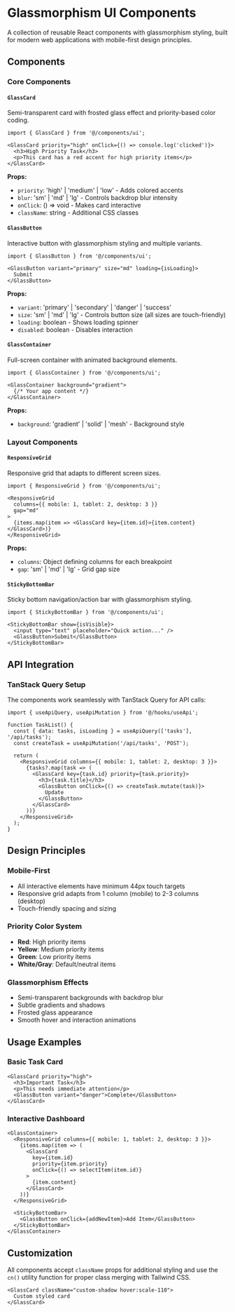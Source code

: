 # Glassmorphism UI Components

A collection of reusable React components with glassmorphism styling, built for modern web applications with mobile-first design principles.

## Components

### Core Components

#### `GlassCard`
Semi-transparent card with frosted glass effect and priority-based color coding.

```tsx
import { GlassCard } from '@/components/ui';

<GlassCard priority="high" onClick={() => console.log('clicked')}>
  <h3>High Priority Task</h3>
  <p>This card has a red accent for high priority items</p>
</GlassCard>
```

**Props:**
- `priority`: 'high' | 'medium' | 'low' - Adds colored accents
- `blur`: 'sm' | 'md' | 'lg' - Controls backdrop blur intensity
- `onClick`: () => void - Makes card interactive
- `className`: string - Additional CSS classes

#### `GlassButton`
Interactive button with glassmorphism styling and multiple variants.

```tsx
import { GlassButton } from '@/components/ui';

<GlassButton variant="primary" size="md" loading={isLoading}>
  Submit
</GlassButton>
```

**Props:**
- `variant`: 'primary' | 'secondary' | 'danger' | 'success'
- `size`: 'sm' | 'md' | 'lg' - Controls button size (all sizes are touch-friendly)
- `loading`: boolean - Shows loading spinner
- `disabled`: boolean - Disables interaction

#### `GlassContainer`
Full-screen container with animated background elements.

```tsx
import { GlassContainer } from '@/components/ui';

<GlassContainer background="gradient">
  {/* Your app content */}
</GlassContainer>
```

**Props:**
- `background`: 'gradient' | 'solid' | 'mesh' - Background style

### Layout Components

#### `ResponsiveGrid`
Responsive grid that adapts to different screen sizes.

```tsx
import { ResponsiveGrid } from '@/components/ui';

<ResponsiveGrid 
  columns={{ mobile: 1, tablet: 2, desktop: 3 }}
  gap="md"
>
  {items.map(item => <GlassCard key={item.id}>{item.content}</GlassCard>)}
</ResponsiveGrid>
```

**Props:**
- `columns`: Object defining columns for each breakpoint
- `gap`: 'sm' | 'md' | 'lg' - Grid gap size

#### `StickyBottomBar`
Sticky bottom navigation/action bar with glassmorphism styling.

```tsx
import { StickyBottomBar } from '@/components/ui';

<StickyBottomBar show={isVisible}>
  <input type="text" placeholder="Quick action..." />
  <GlassButton>Submit</GlassButton>
</StickyBottomBar>
```

## API Integration

### TanStack Query Setup

The components work seamlessly with TanStack Query for API calls:

```tsx
import { useApiQuery, useApiMutation } from '@/hooks/useApi';

function TaskList() {
  const { data: tasks, isLoading } = useApiQuery(['tasks'], '/api/tasks');
  const createTask = useApiMutation('/api/tasks', 'POST');

  return (
    <ResponsiveGrid columns={{ mobile: 1, tablet: 2, desktop: 3 }}>
      {tasks?.map(task => (
        <GlassCard key={task.id} priority={task.priority}>
          <h3>{task.title}</h3>
          <GlassButton onClick={() => createTask.mutate(task)}>
            Update
          </GlassButton>
        </GlassCard>
      ))}
    </ResponsiveGrid>
  );
}
```

## Design Principles

### Mobile-First
- All interactive elements have minimum 44px touch targets
- Responsive grid adapts from 1 column (mobile) to 2-3 columns (desktop)
- Touch-friendly spacing and sizing

### Priority Color System
- **Red**: High priority items
- **Yellow**: Medium priority items  
- **Green**: Low priority items
- **White/Gray**: Default/neutral items

### Glassmorphism Effects
- Semi-transparent backgrounds with backdrop blur
- Subtle gradients and shadows
- Frosted glass appearance
- Smooth hover and interaction animations

## Usage Examples

### Basic Task Card
```tsx
<GlassCard priority="high">
  <h3>Important Task</h3>
  <p>This needs immediate attention</p>
  <GlassButton variant="danger">Complete</GlassButton>
</GlassCard>
```

### Interactive Dashboard
```tsx
<GlassContainer>
  <ResponsiveGrid columns={{ mobile: 1, tablet: 2, desktop: 3 }}>
    {items.map(item => (
      <GlassCard 
        key={item.id}
        priority={item.priority}
        onClick={() => selectItem(item.id)}
      >
        {item.content}
      </GlassCard>
    ))}
  </ResponsiveGrid>
  
  <StickyBottomBar>
    <GlassButton onClick={addNewItem}>Add Item</GlassButton>
  </StickyBottomBar>
</GlassContainer>
```

## Customization

All components accept `className` props for additional styling and use the `cn()` utility function for proper class merging with Tailwind CSS.

```tsx
<GlassCard className="custom-shadow hover:scale-110">
  Custom styled card
</GlassCard>
```